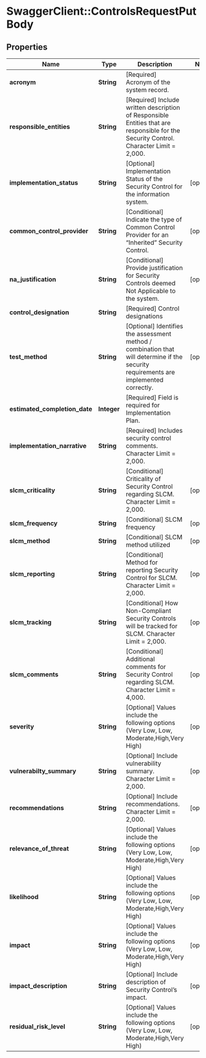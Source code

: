 # SwaggerClient::ControlsRequestPutBody

## Properties
Name | Type | Description | Notes
------------ | ------------- | ------------- | -------------
**acronym** | **String** | [Required] Acronym of the system record. | 
**responsible_entities** | **String** | [Required] Include written description of Responsible Entities that are responsible for the Security Control. Character Limit &#x3D; 2,000. | 
**implementation_status** | **String** | [Optional] Implementation Status of the Security Control for the information system. | [optional] 
**common_control_provider** | **String** | [Conditional] Indicate the type of Common Control Provider for an “Inherited” Security Control. | [optional] 
**na_justification** | **String** | [Conditional] Provide justification for Security Controls deemed Not Applicable to the system. | [optional] 
**control_designation** | **String** | [Required] Control designations | 
**test_method** | **String** | [Optional] Identifies the assessment method / combination that will determine if the security requirements are implemented correctly. | [optional] 
**estimated_completion_date** | **Integer** | [Required] Field is required for Implementation Plan. | 
**implementation_narrative** | **String** | [Required] Includes security control comments. Character Limit &#x3D; 2,000. | 
**slcm_criticality** | **String** | [Conditional] Criticality of Security Control regarding SLCM. Character Limit &#x3D; 2,000. | [optional] 
**slcm_frequency** | **String** | [Conditional] SLCM frequency | [optional] 
**slcm_method** | **String** | [Conditional] SLCM method utilized | [optional] 
**slcm_reporting** | **String** | [Conditional] Method for reporting Security Control for SLCM. Character Limit &#x3D; 2,000. | [optional] 
**slcm_tracking** | **String** | [Conditional] How Non-Compliant Security Controls will be tracked for SLCM. Character Limit &#x3D; 2,000. | [optional] 
**slcm_comments** | **String** | [Conditional] Additional comments for Security Control regarding SLCM. Character Limit &#x3D; 4,000. | [optional] 
**severity** | **String** | [Optional] Values include the following options (Very Low, Low, Moderate,High,Very High) | [optional] 
**vulnerabilty_summary** | **String** | [Optional] Include vulnerability summary. Character Limit &#x3D; 2,000. | [optional] 
**recommendations** | **String** | [Optional] Include recommendations. Character Limit &#x3D; 2,000. | [optional] 
**relevance_of_threat** | **String** | [Optional] Values include the following options (Very Low, Low, Moderate,High,Very High) | [optional] 
**likelihood** | **String** | [Optional] Values include the following options (Very Low, Low, Moderate,High,Very High) | [optional] 
**impact** | **String** | [Optional] Values include the following options (Very Low, Low, Moderate,High,Very High) | [optional] 
**impact_description** | **String** | [Optional] Include description of Security Control’s impact. | [optional] 
**residual_risk_level** | **String** | [Optional] Values include the following options (Very Low, Low, Moderate,High,Very High) | [optional] 

